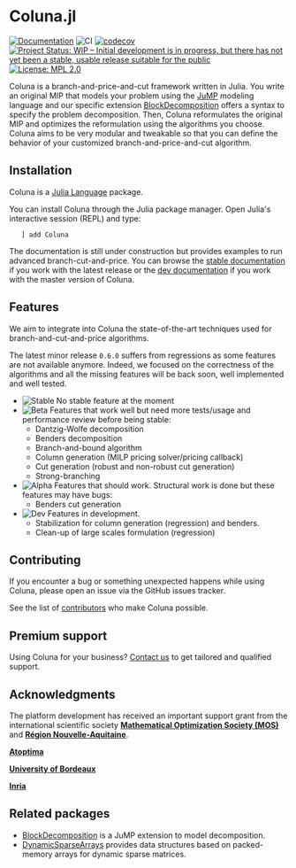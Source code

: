 # Coluna.jl

[![Documentation](https://img.shields.io/badge/docs-stable-blue.svg)](https://atoptima.github.io/Coluna.jl/stable)
![CI](https://github.com/atoptima/Coluna.jl/workflows/CI/badge.svg?branch=master)
[![codecov](https://codecov.io/gh/atoptima/Coluna.jl/branch/master/graph/badge.svg)](https://codecov.io/gh/atoptima/Coluna.jl)
[![Project Status: WIP – Initial development is in progress, but there has not yet been a stable, usable release suitable for the public](https://www.repostatus.org/badges/latest/wip.svg)](https://www.repostatus.org/#wip)
[![License: MPL 2.0](https://img.shields.io/badge/License-MPL%202.0-brightgreen.svg)](https://opensource.org/licenses/MPL-2.0)


Coluna is a branch-and-price-and-cut framework written in Julia.
You write an original MIP that models your problem using the
[JuMP](https://github.com/jump-dev/JuMP.jl) modeling language and our specific extension
[BlockDecomposition](https://github.com/atoptima/BlockDecomposition.jl) offers a syntax
to specify the problem decomposition. Then, Coluna reformulates the original MIP and
optimizes the reformulation using the algorithms you choose.
Coluna aims to be very modular and tweakable so that you can define the behavior of
your customized branch-and-price-and-cut algorithm.

## Installation

Coluna is a [Julia Language](https://julialang.org/) package.

You can install Coluna through the Julia package manager.
Open Julia's interactive session (REPL) and type:

```
   ] add Coluna
```

The documentation is still under construction but provides examples to run advanced branch-cut-and-price.
You can browse the [stable documentation](https://atoptima.github.io/Coluna.jl/stable) if you work with the latest release
or the [dev documentation](https://atoptima.github.io/Coluna.jl/latest) if you work with the master version of Coluna.

## Features

We aim to integrate into Coluna the state-of-the-art techniques used for
branch-and-cut-and-price algorithms.

The latest minor release `0.6.0` suffers from regressions as some features are not available anymore. Indeed, we focused on the correctness of the algorithms and all the missing features will be back soon, well implemented and well tested.

- ![Stable](https://img.shields.io/badge/-stable-brightgreen) No stable feature at the moment
- ![Beta](https://img.shields.io/badge/-beta-green) Features that work well but need more tests/usage and performance review before being stable:
  - Dantzig-Wolfe decomposition
  - Benders decomposition
  - Branch-and-bound algorithm
  - Column generation (MILP pricing solver/pricing callback)
  - Cut generation (robust and non-robust cut generation)
  - Strong-branching
- ![Alpha](https://img.shields.io/badge/-alpha-yellow) Features that should work. Structural work is done but these features may have bugs:
  - Benders cut generation
- ![Dev](https://img.shields.io/badge/-dev-orange) Features in development.
  - Stabilization for column generation (regression) and benders.
  - Clean-up of large scales formulation (regression)

## Contributing

If you encounter a bug or something unexpected happens while using Coluna,
please open an issue via the GitHub issues tracker.

See the list of [contributors](https://github.com/atoptima/Coluna.jl/graphs/contributors)
who make Coluna possible.


## Premium support

Using Coluna for your business?
[Contact us](https://atoptima.com/contact/?sup) to get tailored and qualified support.

## Acknowledgments

The platform development has received an important support grant from the international scientific society [**Mathematical Optimization Society (MOS)**](http://www.mathopt.org/) and [**Région Nouvelle-Aquitaine**](https://www.nouvelle-aquitaine.fr/).

[**Atoptima**](https://atoptima.com/)

[**University of Bordeaux**](https://www.u-bordeaux.fr/)

[**Inria**](https://www.inria.fr/fr)

## Related packages

- [BlockDecomposition](https://github.com/atoptima/BlockDecomposition.jl) is a JuMP extension to model decomposition.
- [DynamicSparseArrays](https://github.com/atoptima/DynamicSparseArrays.jl) provides data structures based on packed-memory arrays for dynamic sparse matrices.
